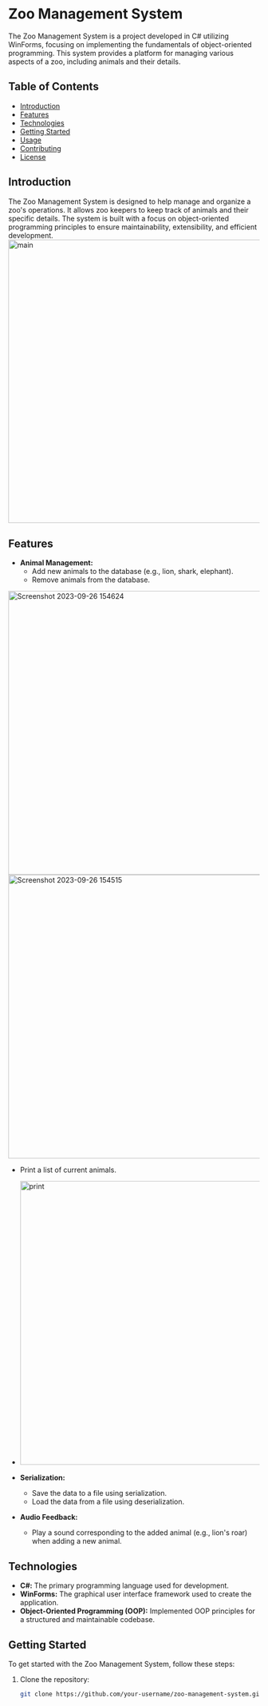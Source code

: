 # Zoo Management System

The Zoo Management System is a project developed in C# utilizing WinForms, focusing on implementing the fundamentals of object-oriented programming. This system provides a platform for managing various aspects of a zoo, including animals and their details.

## Table of Contents
- [Introduction](#introduction)
- [Features](#features)
- [Technologies](#technologies)
- [Getting Started](#getting-started)
- [Usage](#usage)
- [Contributing](#contributing)
- [License](#license)

## Introduction

The Zoo Management System is designed to help manage and organize a zoo's operations. It allows zoo keepers to keep track of animals and their specific details. The system is built with a focus on object-oriented programming principles to ensure maintainability, extensibility, and efficient development.
<img width="567" alt="main" src="https://github.com/Dudi-Ohayon/Zoo-Management-System/assets/77026065/adafdcbc-92b8-4ee1-a2fe-67ed737e9736">

## Features

- **Animal Management:**
  - Add new animals to the database (e.g., lion, shark, elephant).
  - Remove animals from the database.

<img width="568" alt="Screenshot 2023-09-26 154624" src="https://github.com/Dudi-Ohayon/Zoo-Management-System/assets/77026065/7f1003ca-0c11-4449-8f1c-aae5fdaa5a94">
 <img width="568" alt="Screenshot 2023-09-26 154515" src="https://github.com/Dudi-Ohayon/Zoo-Management-System/assets/77026065/1e90cc9c-2b64-4b7b-be0d-5c59d0262cf3">


    
  - Print a list of current animals.
  - <img width="568" alt="print" src="https://github.com/Dudi-Ohayon/Zoo-Management-System/assets/77026065/a4d7e12a-ad73-4e41-a7bc-48a227eff8f3">


- **Serialization:**
  - Save the data to a file using serialization.
  - Load the data from a file using deserialization.

- **Audio Feedback:**
  - Play a sound corresponding to the added animal (e.g., lion's roar) when adding a new animal.

## Technologies

- **C#:** The primary programming language used for development.
- **WinForms:** The graphical user interface framework used to create the application.
- **Object-Oriented Programming (OOP):** Implemented OOP principles for a structured and maintainable codebase.

## Getting Started

To get started with the Zoo Management System, follow these steps:

1. Clone the repository:
   ```bash
   git clone https://github.com/your-username/zoo-management-system.git
